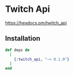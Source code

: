 # Twitch Api

https://hexdocs.pm/twitch_api

## Installation

```elixir
def deps do
  [
    {:twitch_api, "~> 0.1.0"}
  ]
end
```

